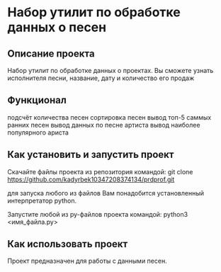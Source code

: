 # Набор утилит по обработке данных о песен

## Описание проекта 
Набор утилит по обработке данных о проектах. Вы сможете узнать исполнителя песни, название, дату и количество его продаж


## Функционал 

подсчёт количества песен
сортировка песен
вывод топ-5 саммых ранних песен
вывод данных по песне артиста
вывод наиболее популярного ариста

## Как установить и запустить проект 

Скачайте файлы проекта из репозитория командой: git clone https://github.com/kadyrbek10347208374134/prdprof.git

для запуска любого из файлов Вам понадобится установленный интерпретатор python.

Запустите любой из py-файлов проекта командой: python3 <имя_файла.py> 

## Как использовать проект 

Проект предназначен для работы с данными песен.